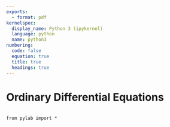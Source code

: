 ```yaml
---
exports:
  - format: pdf
kernelspec:
  display_name: Python 3 (ipykernel)
  language: python
  name: python3
numbering:
  code: false
  equation: true
  title: true
  headings: true
---
```


# Ordinary Differential Equations

```{include} math.md
```

```{code-cell}
from pylab import *
```

